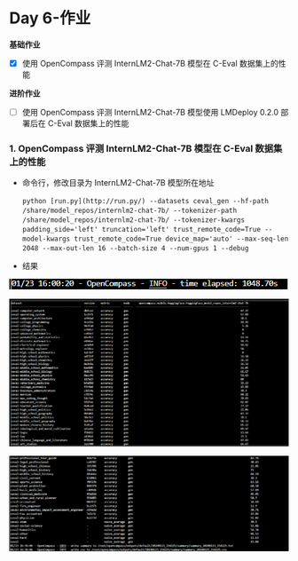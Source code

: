 # Day 6-作业

**基础作业**

- [x]  使用 OpenCompass 评测 InternLM2-Chat-7B 模型在 C-Eval 数据集上的性能

**进阶作业**

- [ ]  使用 OpenCompass 评测 InternLM2-Chat-7B 模型使用 LMDeploy 0.2.0 部署后在 C-Eval 数据集上的性能

### 1. OpenCompass 评测 InternLM2-Chat-7B 模型在 C-Eval 数据集上的性能

- 命令行，修改目录为 InternLM2-Chat-7B 模型所在地址
    
    `python [run.py](http://run.py/) --datasets ceval_gen --hf-path /share/model_repos/internlm2-chat-7b/ --tokenizer-path /share/model_repos/internlm2-chat-7b/ --tokenizer-kwargs padding_side='left' truncation='left' trust_remote_code=True --model-kwargs trust_remote_code=True device_map='auto' --max-seq-len 2048 --max-out-len 16 --batch-size 4 --num-gpus 1 --debug`
    
- 结果

![Untitled](figs/d6_0/Untitled.png)

![Untitled](figs/d6_0/Untitled%201.png)

![Untitled](figs/d6_0/Untitled%202.png)